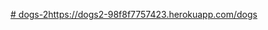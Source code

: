 [# dogs-2](https://dogs2-98f8f7757423.herokuapp.com/dogs)https://dogs2-98f8f7757423.herokuapp.com/dogs
